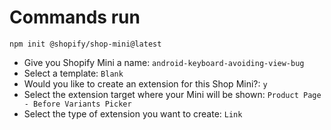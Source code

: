 # Commands run

`npm init @shopify/shop-mini@latest`
- Give you Shopify Mini a name: `android-keyboard-avoiding-view-bug`
- Select a template: `Blank`
- Would you like to create an extension for this Shop Mini?: `y`
- Select the extension target where your Mini will be shown: `Product Page - Before Variants Picker`
- Select the type of extension you want to create: `Link`
